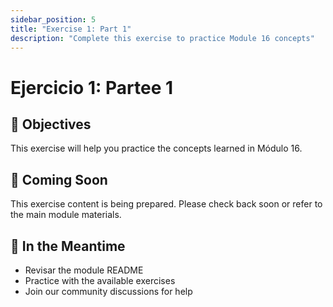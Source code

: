 ```yaml
---
sidebar_position: 5
title: "Exercise 1: Part 1"
description: "Complete this exercise to practice Module 16 concepts"
---
```


# Ejercicio 1: Partee 1

## 🎯 Objectives

This exercise will help you practice the concepts learned in Módulo 16.

## 📝 Coming Soon

This exercise content is being prepared. Please check back soon or refer to the main module materials.

## 🚀 In the Meantime

- Revisar the module README
- Practice with the available exercises
- Join our community discussions for help
